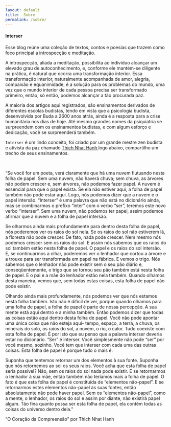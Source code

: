 ```yaml
---
layout: default
title:  Sobre
permalink: /sobre/
---
```


#### Interser

Esse blog reúne uma coleção de textos, contos e poesias que trazem como foco principal a introspecção e meditação. 

A introspecção, aliada a meditação, possibilita ao indivíduo alcançar um elevado grau de autoconhecimento, e, conforme ele mantém-se diligente na prática, é natural que ocorra uma transformação interior. Essa transformação interior, naturalmente acompanhada de amor, alegria, compaixão e equanimidade, é a solução para os problemas do mundo, uma vez que o mundo interior de cada pessoa precisa ser transformado primeiro, então, só então, podemos alcançar a tão procurada paz.

A maioria dos artigos aqui registrados, são ensinamentos derivados de diferentes escolas budistas, tendo em vista que a psicologia budista, desenvolvida por Buda a 2600 anos atrás, ainda é a resposta para a crise humanitária nos dias de hoje. Até mesmo grandes nomes da psiquiatria se surpreendem com os ensinamentos budistas, e com algum esforço e dedicação, você se surpreenderá também.

`Interser` é um lindo conceito, foi criado por um grande mestre zen budista e ativista da paz chamado <a href="https://pt.wikipedia.org/wiki/Thich_Nhat_Hanh" target="_blank"> Thich Nhat Hanh </a> logo abaixo, compartilho um trecho de seus ensinamentos. 

<br/>

“Se você for um poeta, verá claramente que há uma nuvem flutuando nesta folha de papel. Sem uma nuvem, não haverá chuva; sem chuva, as árvores não podem crescer e, sem árvores, não podemos fazer papel. A nuvem é essencial para que o papel exista. Se ela não estiver aqui, a folha de papel também não pode estar aqui. Logo, nós podemos dizer que a nuvem e o papel intersão. “Interser” é uma palavra que não está no dicionário ainda, mas se combinarmos o prefixo “inter” com o verbo “ser”, teremos este novo verbo “interser”. Sem uma nuvem, não podemos ter papel, assim podemos afirmar que a nuvem e a folha de papel intersão.

Se olharmos ainda mais profundamente para dentro desta folha de papel, nós poderemos ver os raios do sol nela. Se os raios do sol não estiverem lá, a floresta não pode crescer. De fato, nada pode crescer. Nem mesmo nós podemos crescer sem os raios do sol. E assim nós sabemos que os raios do sol também estão nesta folha de papel. O papel e os raios do sol intersão. E, se continuarmos a olhar, poderemos ver o lenhador que cortou a árvore e a trouxe para ser transformada em papel na fábrica. E vemos o trigo. Nós sabemos que o lenhador não pode existir sem o seu pão diário e, conseqüentemente, o trigo que se tornou seu pão também está nesta folha de papel. E o pai e a mãe do lenhador estão nela também. Quando olhamos desta maneira, vemos que, sem todas estas coisas, esta folha de papel não pode existir.

Olhando ainda mais profundamente, nós podemos ver que nós estamos nesta folha também. Isto não é difícil de ver, porque quando olhamos para uma folha de papel, a folha de papel é parte de nossa percepção. A sua mente está aqui dentro e a minha também. Então podemos dizer que todas as coisas estão aqui dentro desta folha de papel. Você não pode apontar uma única coisa que não esteja aqui- tempo, espaço, a terra, a chuva, os minerais do solo, os raios do sol, a nuvem, o rio, o calor. Tudo coexiste com esta folha de papel. É por isto que eu penso que a palavra interser deveria estar no dicionário. “Ser” é interser. Você simplesmente não pode “ser” por você mesmo, sozinho. Você tem que interser com cada uma das outras coisas. Esta folha de papel é porque tudo o mais é.

Suponha que tentemos retornar um dos elementos à sua fonte. Suponha que nós retornemos ao sol os seus raios. Você acha que esta folha de papel seria possível? Não, sem os raios do sol nada pode existir. E se retornarmos o lenhador à sua mãe, então também não teríamos mais a folha de papel. O fato é que esta folha de papel é constituída de “elementos não-papel”. E se retornarmos estes elementos não-papel às suas fontes, então absolutamente não pode haver papel. Sem os “elementos não-papel”, como a mente, o lenhador, os raios do sol e assim por diante, não existirá papel algum. Tão fina quanto possa ser esta folha de papel, ela contém todas as coisas do universo dentro dela.”


“O Coração da Compreensão” por Thich Nhat Hanh